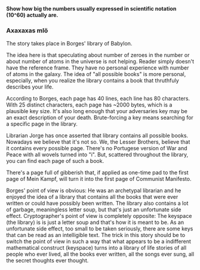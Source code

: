 **Show how big the numbers usually expressed in scientific notation (10^60) actually are.**

### Axaxaxas mlö

The story takes place in Borges' library of Babylon.

The idea here is that speculating about number of zeroes in the number or about number of atoms in the universe is not helping. Reader simply doesn't have the reference frame. They have no personal experience with number of atoms in the galaxy. The idea of "all possible books" is more personal, especially, when you realize the library contains a book that thruthfuly describes your life.

According to Borges, each page has 40 lines, each line has 80 characters. With 25 distinct characters, each page has ~2000 bytes, which is a plausible key size. It's also long enough that your adversaries key may be an exact description of your death. Brute-forcing a key means searching for a specific page in the library.

Librarian Jorge has once asserted that library contains all possible books. Nowadays we believe that it's not so. We, the Lesser Brothers, believe that it contains every possible page. There's no Portugese version of War and Peace with all wovels turned into "i". But, scattered throughout the library, you can find each page of such a book.

There's a page full of gibberish that, if applied as one-time pad to the first page of Mein Kampf, will turn it into the first page of Communist Manifesto.

Borges' point of view is obvious: He was an archetypal librarian and he enjoyed the idea of a library that contains all the books that were ever written or could have possibly been written. The library also contains a lot of garbage, meaningless letter soup, but that's just an unfortunate side effect. Cryptographer's point of view is completely opposite: The keyspace (the library) is is just a letter soup and that's how it is meant to be. As an unfortunate side effect, too small to be taken seriously, there are some keys that can be read as an intelligible text. The trick in this story should be to switch the point of view in such a way that what appears to be a indifferent mathematical construct (keyspace) turns into a library of life stories of all people who ever lived, all the books ever written, all the songs ever sung, all the secret thoughts ever thought.

